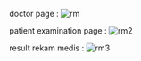 
doctor page :
![rm](https://user-images.githubusercontent.com/71863608/171832687-a39f138a-528e-4c5d-bcc0-30fdbe93c5e3.png)

patient examination page :
![rm2](https://user-images.githubusercontent.com/71863608/171833150-0087e83a-37f0-4116-9e3d-3de374f3139f.png)

result rekam medis :
![rm3](https://user-images.githubusercontent.com/71863608/171833358-41abc261-8215-4868-86bb-283e401496ba.png)
